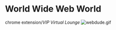 **World Wide Web World**
=====
chrome extension/*VIP Virtual Lounge*
![webdude.gif](https://github.com/ddurks/www_world/blob/master/images/web_dude.gif)